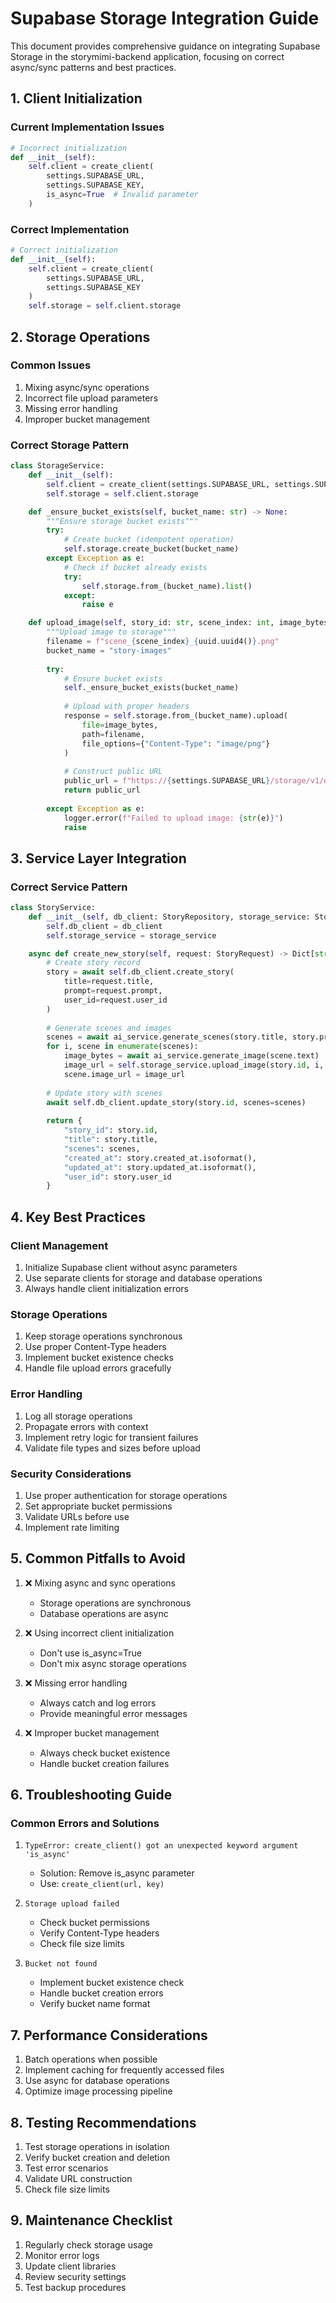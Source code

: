 # Supabase Storage Integration Guide

This document provides comprehensive guidance on integrating Supabase Storage in the storymimi-backend application, focusing on correct async/sync patterns and best practices.

## 1. Client Initialization

### Current Implementation Issues
```python
# Incorrect initialization
def __init__(self):
    self.client = create_client(
        settings.SUPABASE_URL, 
        settings.SUPABASE_KEY,
        is_async=True  # Invalid parameter
    )
```

### Correct Implementation
```python
# Correct initialization
def __init__(self):
    self.client = create_client(
        settings.SUPABASE_URL,
        settings.SUPABASE_KEY
    )
    self.storage = self.client.storage
```

## 2. Storage Operations

### Common Issues
1. Mixing async/sync operations
2. Incorrect file upload parameters
3. Missing error handling
4. Improper bucket management

### Correct Storage Pattern
```python
class StorageService:
    def __init__(self):
        self.client = create_client(settings.SUPABASE_URL, settings.SUPABASE_KEY)
        self.storage = self.client.storage

    def _ensure_bucket_exists(self, bucket_name: str) -> None:
        """Ensure storage bucket exists"""
        try:
            # Create bucket (idempotent operation)
            self.storage.create_bucket(bucket_name)
        except Exception as e:
            # Check if bucket already exists
            try:
                self.storage.from_(bucket_name).list()
            except:
                raise e

    def upload_image(self, story_id: str, scene_index: int, image_bytes: bytes) -> str:
        """Upload image to storage"""
        filename = f"scene_{scene_index}_{uuid.uuid4()}.png"
        bucket_name = "story-images"
        
        try:
            # Ensure bucket exists
            self._ensure_bucket_exists(bucket_name)
            
            # Upload with proper headers
            response = self.storage.from_(bucket_name).upload(
                file=image_bytes,
                path=filename,
                file_options={"Content-Type": "image/png"}
            )
            
            # Construct public URL
            public_url = f"https://{settings.SUPABASE_URL}/storage/v1/object/public/{bucket_name}/{filename}"
            return public_url
            
        except Exception as e:
            logger.error(f"Failed to upload image: {str(e)}")
            raise
```

## 3. Service Layer Integration

### Correct Service Pattern
```python
class StoryService:
    def __init__(self, db_client: StoryRepository, storage_service: StorageService):
        self.db_client = db_client
        self.storage_service = storage_service

    async def create_new_story(self, request: StoryRequest) -> Dict[str, Any]:
        # Create story record
        story = await self.db_client.create_story(
            title=request.title,
            prompt=request.prompt,
            user_id=request.user_id
        )
        
        # Generate scenes and images
        scenes = await ai_service.generate_scenes(story.title, story.prompt)
        for i, scene in enumerate(scenes):
            image_bytes = await ai_service.generate_image(scene.text)
            image_url = self.storage_service.upload_image(story.id, i, image_bytes)
            scene.image_url = image_url
        
        # Update story with scenes
        await self.db_client.update_story(story.id, scenes=scenes)
        
        return {
            "story_id": story.id,
            "title": story.title,
            "scenes": scenes,
            "created_at": story.created_at.isoformat(),
            "updated_at": story.updated_at.isoformat(),
            "user_id": story.user_id
        }
```

## 4. Key Best Practices

### Client Management
1. Initialize Supabase client without async parameters
2. Use separate clients for storage and database operations
3. Always handle client initialization errors

### Storage Operations
1. Keep storage operations synchronous
2. Use proper Content-Type headers
3. Implement bucket existence checks
4. Handle file upload errors gracefully

### Error Handling
1. Log all storage operations
2. Propagate errors with context
3. Implement retry logic for transient failures
4. Validate file types and sizes before upload

### Security Considerations
1. Use proper authentication for storage operations
2. Set appropriate bucket permissions
3. Validate URLs before use
4. Implement rate limiting

## 5. Common Pitfalls to Avoid

1. ❌ Mixing async and sync operations
   - Storage operations are synchronous
   - Database operations are async

2. ❌ Using incorrect client initialization
   - Don't use is_async=True
   - Don't mix async storage operations

3. ❌ Missing error handling
   - Always catch and log errors
   - Provide meaningful error messages

4. ❌ Improper bucket management
   - Always check bucket existence
   - Handle bucket creation failures

## 6. Troubleshooting Guide

### Common Errors and Solutions

1. `TypeError: create_client() got an unexpected keyword argument 'is_async'`
   - Solution: Remove is_async parameter
   - Use: `create_client(url, key)`

2. `Storage upload failed`
   - Check bucket permissions
   - Verify Content-Type headers
   - Check file size limits

3. `Bucket not found`
   - Implement bucket existence check
   - Handle bucket creation errors
   - Verify bucket name format

## 7. Performance Considerations

1. Batch operations when possible
2. Implement caching for frequently accessed files
3. Use async for database operations
4. Optimize image processing pipeline

## 8. Testing Recommendations

1. Test storage operations in isolation
2. Verify bucket creation and deletion
3. Test error scenarios
4. Validate URL construction
5. Check file size limits

## 9. Maintenance Checklist

1. Regularly check storage usage
2. Monitor error logs
3. Update client libraries
4. Review security settings
5. Test backup procedures
